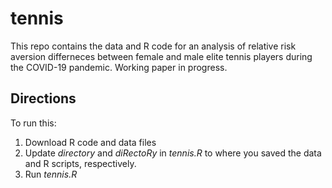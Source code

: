 # tennis

This repo contains the data and R code for an analysis of relative risk aversion differneces between female and male elite tennis players during the COVID-19 pandemic. Working paper in progress.

## Directions

To run this:

1. Download R code and data files
2. Update *directory* and *diRectoRy* in *tennis.R* to where you saved the data and R scripts, respectively.
3. Run *tennis.R*
